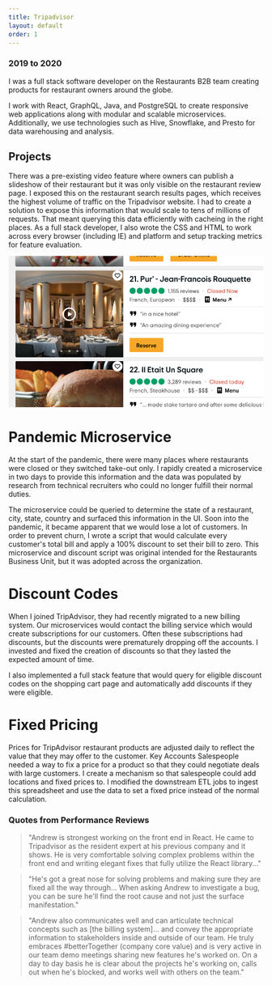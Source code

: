 ```yaml
---
title: Tripadvisor
layout: default
order: 1
---
```


### 2019 to 2020

I was a full stack software developer on the Restaurants B2B team creating products for restaurant owners around the globe.

I work with React, GraphQL, Java, and PostgreSQL to create responsive web applications along with modular and scalable microservices. Additionally, we use technologies such as Hive, Snowflake, and Presto for data warehousing and analysis.

## Projects

There was a pre-existing video feature where owners can publish a slideshow of their restaurant but it was only visible on the restaurant review page. I exposed this on the restaurant search results pages, which receives the highest volume of traffic on the Tripadvisor website. I had to create a solution to expose this information that would scale to tens of millions of requests. That meant querying this data efficiently with cacheing in the right places. As a full stack developer, I also wrote the CSS and HTML to work across every browser (including IE) and platform and setup tracking metrics for feature evaluation.

![Tripadvisor Logo](/static/tripadvisor1.png)

# Pandemic Microservice

At the start of the pandemic, there were many places where restaurants were closed or they switched take-out only. I rapidly created a microservice in two days to provide this information and the data was populated by research from technical recruiters who could no longer fulfill their normal duties.

The microservice could be queried to determine the state of a restaurant, city, state, country and surfaced this information in the UI. Soon into the pandemic, it became apparent that we would lose a lot of customers. In order to prevent churn, I wrote a script that would calculate every customer's total bill and apply a 100% discount to set their bill to zero. This microservice and discount script was original intended for the Restaurants Business Unit, but it was adopted across the organization.

# Discount Codes

When I joined TripAdvisor, they had recently migrated to a new billing system. Our microservices would contact the billing service which would create subscriptions for our customers. Often these subscriptions had discounts, but the discounts were prematurely dropping off the accounts. I invested and fixed the creation of discounts so that they lasted the expected amount of time.

I also implemented a full stack feature that would query for eligible discount codes on the shopping cart page and automatically add discounts if they were eligible.

# Fixed Pricing

Prices for TripAdvisor restaurant products are adjusted daily to reflect the value that they may offer to the customer. Key Accounts Salespeople needed a way to fix a price for a product so that they could negotiate deals with large customers. I create a mechanism so that salespeople could add locations and fixed prices to. I modified the downstream ETL jobs to ingest this spreadsheet and use the data to set a fixed price instead of the normal calculation.

### Quotes from Performance Reviews

> "Andrew is strongest working on the front end in React. He came to Tripadvisor as the resident expert at his previous company and it shows. He is very comfortable solving complex problems within the front end and writing elegant fixes that fully utilize the React library..."

> "He's got a great nose for solving problems and making sure they are fixed all the way through... When asking Andrew to investigate a bug, you can be sure he'll find the root cause and not just the surface manifestation."

> "Andrew also communicates well and can articulate technical concepts such as [the billing system]... and convey the appropriate information to stakeholders inside and outside of our team. He truly embraces #betterTogether (company core value) and is very active in our team demo meetings sharing new features he's worked on. On a day to day basis he is clear about the projects he's working on, calls out when he's blocked, and works well with others on the team."

